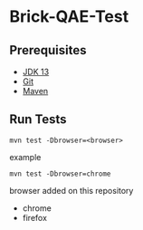 # Brick-QAE-Test

## Prerequisites

* [JDK 13](https://jdk.java.net/13/) 
* [Git](https://git-scm.com/downloads)
* [Maven](https://maven.apache.org/download.cgi)

## Run Tests

    mvn test -Dbrowser=<browser>
    
   example
   
    mvn test -Dbrowser=chrome
    
browser added on this repository
* chrome
* firefox
